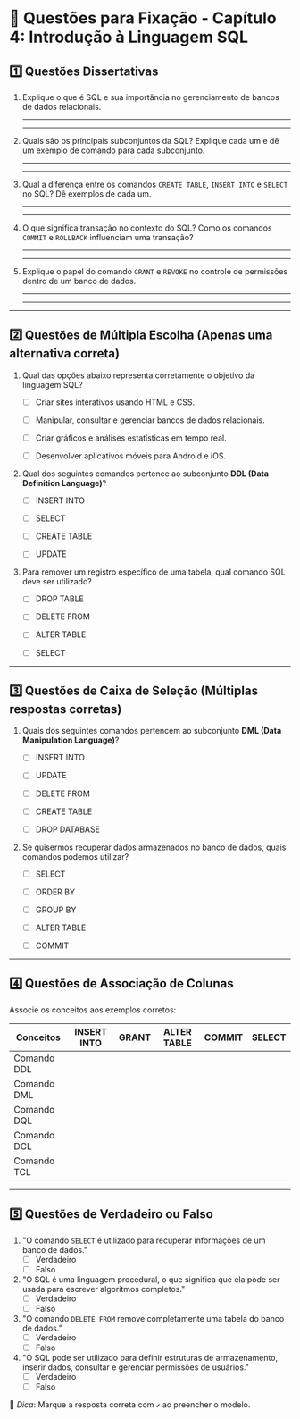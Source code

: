 # 📝 Questões para Fixação - Capítulo 4: Introdução à Linguagem SQL

## **1️⃣ Questões Dissertativas**

1. Explique o que é SQL e sua importância no gerenciamento de bancos de dados relacionais.

   ------

   ------

2. Quais são os principais subconjuntos da SQL? Explique cada um e dê um exemplo de comando para cada subconjunto.

   ------

   ------

3. Qual a diferença entre os comandos `CREATE TABLE`, `INSERT INTO` e `SELECT` no SQL? Dê exemplos de cada um.

   ------

   ------

4. O que significa transação no contexto do SQL? Como os comandos `COMMIT` e `ROLLBACK` influenciam uma transação?

   ------

   ------

5. Explique o papel do comando `GRANT` e `REVOKE` no controle de permissões dentro de um banco de dados.

   ------

   ------

------

## **2️⃣ Questões de Múltipla Escolha** (Apenas uma alternativa correta)

1. Qual das opções abaixo representa corretamente o objetivo da linguagem SQL?
   - [ ] Criar sites interativos usando HTML e CSS.
   
   - [ ] Manipular, consultar e gerenciar bancos de dados relacionais.
   
   - [ ] Criar gráficos e análises estatísticas em tempo real.
   
   - [ ] Desenvolver aplicativos móveis para Android e iOS.
2. Qual dos seguintes comandos pertence ao subconjunto **DDL (Data Definition Language)**?
   - [ ] INSERT INTO
   
   - [ ] SELECT
   
   - [ ] CREATE TABLE
   
   - [ ] UPDATE
3. Para remover um registro específico de uma tabela, qual comando SQL deve ser utilizado?
   - [ ] DROP TABLE
   
   - [ ] DELETE FROM
   
   - [ ] ALTER TABLE
   
   - [ ] SELECT

------

## **3️⃣ Questões de Caixa de Seleção** (Múltiplas respostas corretas)

1. Quais dos seguintes comandos pertencem ao subconjunto **DML (Data Manipulation Language)**?
   - [ ] INSERT INTO
   
   - [ ] UPDATE
   
   - [ ] DELETE FROM
   
   - [ ] CREATE TABLE
   
   - [ ] DROP DATABASE
2. Se quisermos recuperar dados armazenados no banco de dados, quais comandos podemos utilizar?
   - [ ] SELECT
   
   - [ ] ORDER BY
   
   - [ ] GROUP BY
   
   - [ ] ALTER TABLE
   
   - [ ] COMMIT

------

## **4️⃣ Questões de Associação de Colunas**

Associe os conceitos aos exemplos corretos:

| Conceitos   | INSERT INTO | GRANT | ALTER TABLE | COMMIT | SELECT |
| ----------- | ----------- | ----- | ----------- | ------ | ------ |
| Comando DDL |             |       |             |        |        |
| Comando DML |             |       |             |        |        |
| Comando DQL |             |       |             |        |        |
| Comando DCL |             |       |             |        |        |
| Comando TCL |             |       |             |        |        |

------

## **5️⃣ Questões de Verdadeiro ou Falso**

1. "O comando `SELECT` é utilizado para recuperar informações de um banco de dados."
      - [ ] Verdadeiro
      - [ ] Falso
2. "O SQL é uma linguagem procedural, o que significa que ela pode ser usada para escrever algoritmos completos."
      - [ ] Verdadeiro
      - [ ] Falso
3. "O comando `DELETE FROM` remove completamente uma tabela do banco de dados."
      - [ ] Verdadeiro
      - [ ] Falso
4. "O SQL pode ser utilizado para definir estruturas de armazenamento, inserir dados, consultar e gerenciar permissões de usuários."
      - [ ] Verdadeiro
      - [ ] Falso

📌 *Dica*: Marque a resposta correta com `✔️` ao preencher o modelo.